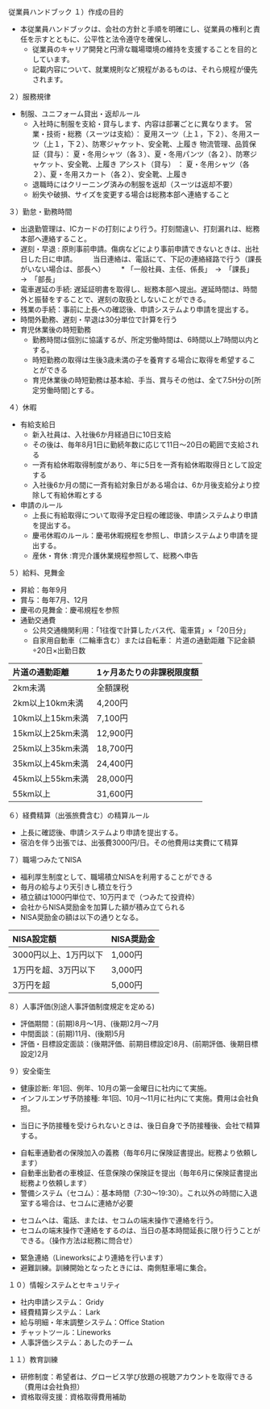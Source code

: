 従業員ハンドブック
１）作成の目的
  * 本従業員ハンドブックは、会社の方針と手順を明確にし、従業員の権利と責任を示すとともに、公平性と法令遵守を確保し、
    - 従業員のキャリア開発と円滑な職場環境の維持を支援することを目的としています。
    - 記載内容について、就業規則など規程があるものは、それら規程が優先されます。

２）服務規律
  * 制服、ユニフォーム貸出・返却ルール
	 - 入社時に制服を支給・貸与します、内容は部署ごとに異なります。
	     営業・技術・総務（スーツは支給）： 夏用スーツ（上１，下２）、冬用スーツ（上１，下２）、防寒ジャケット、安全靴、上履き
	     物流管理、品質保証（貸与）： 夏・冬用シャツ（各３）、夏・冬用パンツ（各２）、防寒ジャケット、安全靴、上履き
       アシスト（貸与） ：   夏・冬用シャツ（各２）、夏・冬用スカート（各２）、安全靴、上履き
	- 退職時にはクリーニング済みの制服を返却（スーツは返却不要）
	- 紛失や破損、サイズを変更する場合は総務本部へ連絡すること
  
３）勤怠・勤務時間
   * 出退勤管理は、ICカードの打刻により行う。打刻間違い、打刻漏れは、総務本部へ連絡すること。
   * 遅刻・早退 : 原則事前申請。傷病などにより事前申請できないときは、出社日した日に申請。
   　　当日連絡は、電話にて、下記の連絡経路で行う（課長がいない場合は、部長へ）
   　　* 「一般社員、主任、係長」　→　「課長」　→　「部長」　
   * 電車遅延の手続: 遅延証明書を取得し、総務本部へ提出。遅延時間は、時間外と振替をすることで、遅刻の取扱としないことができる。
   * 残業の手続：事前に上長への確認後、申請システムより申請を提出する。
   * 時間外勤務、遅刻・早退は30分単位で計算を行う
   * 育児休業後の時短勤務
     - 勤務時間は個別に協議するが、所定労働時間は、6時間以上7時間以内とする。
     - 時短勤務の取得は生後3歳未満の子を養育する場合に取得を希望することができる
     - 育児休業後の時短勤務は基本給、手当、賞与その他は、全て7.5H分の[所定労働時間]とする。

４）休暇
  * 有給支給日
    - 新入社員は、入社後6か月経過日に10日支給
    - その後は、毎年8月1日に勤続年数に応じて11日～20日の範囲で支給される
    - 一斉有給休暇取得制度があり、年に5日を一斉有給休暇取得日として設定する
    - 入社後6か月の間に一斉有給対象日がある場合は、6か月後支給分より控除して有給休暇とする
  * 申請のルール
    - 上長に有給取得について取得予定日程の確認後、申請システムより申請を提出する。
    - 慶弔休暇のルール：慶弔休暇規程を参照し、申請システムより申請を提出する。
    - 産休・育休  :育児介護休業規程参照して、総務へ申告
  
５）給料、見舞金
  * 昇給：毎年9月
  * 賞与：毎年7月、12月
  * 慶弔の見舞金：慶弔規程を参照
  * 通勤交通費
    - 公共交通機関利用：「1往復で計算したバス代、電車賃」×「20日分」
    - 自家用自動車（二輪車含む）または自転車：
    片道の通勤距離	下記金額÷20日×出勤日数

| 片道の通勤距離           | 1ヶ月あたりの非課税限度額 |
| :----------------------- | :------------------------ |
| 2km未満                  | 全額課税                  |
| 2km以上10km未満          | 4,200円                   |
| 10km以上15km未満         | 7,100円                   |
| 15km以上25km未満         | 12,900円                  |
| 25km以上35km未満         | 18,700円                  |
| 35km以上45km未満         | 24,400円                  |
| 45km以上55km未満         | 28,000円                  |
| 55km以上                 | 31,600円                  |

６）経費精算（出張旅費含む）の精算ルール
  * 上長に確認後、申請システムより申請を提出する。
  * 宿泊を伴う出張では、出張費3000円/日。その他費用は実費にて精算

７）職場つみたてNISA
  * 福利厚生制度として、職場積立NISAを利用することができる
  * 毎月の給与より天引きし積立を行う
  * 積立額は1000円単位で、10万円まで（つみたて投資枠）
  * 会社からNISA奨励金を加算した額が積み立てられる
  * NISA奨励金の額は以下の通りとなる。

| NISA設定額  　　         | NISA奨励金                |
| :----------------------- | :------------------------ |
| 3000円以上、1万円以下    | 1,000円                   |
| 1万円を超、3万円以下     | 3,000円                   |
| 3万円を超                | 5,000円                   |

８）人事評価(別途人事評価制度規定を定める)
  * 評価期間：(前期)8月～1月、(後期)2月～7月
  * 中間面談：(前期)11月、(後期)5月
  * 評価・目標設定面談：(後期評価、前期目標設定)8月、(前期評価、後期目標設定)2月

９）安全衛生
  * 健康診断: 年1回、例年、10月の第一金曜日に社内にて実施。
  * インフルエンザ予防接種: 年1回、10月～11月に社内にて実施。費用は会社負担。
   - 当日に予防接種を受けられないときは、後日自身で予防接種後、会社で精算する。
  * 自転車通勤者の保険加入の義務（毎年6月に保険証書提出。総務より依頼します）
  * 自動車出勤者の車検証、任意保険の保険証を提出（毎年6月に保険証書提出総務より依頼します）
  * 警備システム（セコム）：基本時間（7:30～19:30）。これ以外の時間に入退室する場合は、セコムに連絡が必要
   - セコムへは、電話、または、セコムの端末操作で連絡を行う。
   - セコムの端末操作で連絡をするのは、当日の基本時間延長に限り行うことができる。（操作方法は総務に問合せ）
  * 緊急連絡（Lineworksにより連絡を行います）
  * 避難訓練。訓練開始となったときには、南側駐車場に集合。
  
１０）情報システムとセキュリティ
  * 社内申請システム： Gridy
  * 経費精算システム： Lark
  * 給与明細・年末調整システム：Office Station
  * チャットツール：Lineworks
  * 人事評価システム：あしたのチーム
  
１１）教育訓練
  * 研修制度：希望者は、グロービス学び放題の視聴アカウントを取得できる（費用は会社負担）
  * 資格取得支援：資格取得費用補助
  
